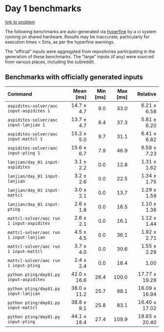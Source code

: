 # Day 1 benchmarks

[link to problem](http://adventofcode.com/2022/day/1)

The following benchmarks are auto-generated via [hyperfine](https://github.com/sharkdp/hyperfine) by a ci system running on shared hardware. Results may be inaccurate, particularly for execution times < 5ms, as per the hyperfine warnings.

The "official" inputs were aggregated from repositories participating in the generation of these benchmarks. The "large" inputs (if any) were sourced from various places, including the subreddit.

## Benchmarks with officially generated inputs
| Command | Mean [ms] | Min [ms] | Max [ms] | Relative |
|:---|---:|---:|---:|---:|
| `aspidites-solver/aoc input-aspidites 1` | 14.7 ± 4.7 | 9.0 | 33.0 | 6.21 ± 6.58 |
| `aspidites-solver/aoc input-lanjian 1` | 13.7 ± 4.7 | 8.4 | 37.3 | 5.81 ± 6.20 |
| `aspidites-solver/aoc input-mattcl 1` | 15.2 ± 5.0 | 9.7 | 31.1 | 6.41 ± 6.82 |
| `aspidites-solver/aoc input-pting 1` | 15.6 ± 6.7 | 7.9 | 46.9 | 6.58 ± 7.23 |
| `lanjian/day_01 input-aspidites` | 3.1 ± 2.2 | 0.0 | 12.8 | 1.31 ± 1.62 |
| `lanjian/day_01 input-lanjian` | 3.2 ± 2.6 | 0.0 | 22.5 | 1.34 ± 1.75 |
| `lanjian/day_01 input-mattcl` | 3.0 ± 2.1 | 0.0 | 13.7 | 1.29 ± 1.59 |
| `lanjian/day_01 input-pting` | 2.6 ± 1.8 | 0.0 | 16.5 | 1.10 ± 1.36 |
| `mattcl-solver/aoc run 1 input-aspidites` | 2.6 ± 2.1 | 0.0 | 16.1 | 1.12 ± 1.44 |
| `mattcl-solver/aoc run 1 input-lanjian` | 4.5 ± 4.5 | 0.0 | 36.1 | 1.92 ± 2.71 |
| `mattcl-solver/aoc run 1 input-mattcl` | 3.7 ± 4.0 | 0.0 | 30.6 | 1.55 ± 2.29 |
| `mattcl-solver/aoc run 1 input-pting` | 2.4 ± 2.4 | 0.0 | 18.4 | 1.00 |
| `python pting/day01.py input-aspidites` | 42.0 ± 16.6 | 26.4 | 100.0 | 17.77 ± 19.28 |
| `python pting/day01.py input-lanjian` | 38.0 ± 11.2 | 25.7 | 98.1 | 16.09 ± 16.94 |
| `python pting/day01.py input-mattcl` | 38.8 ± 9.1 | 25.8 | 83.1 | 16.40 ± 17.02 |
| `python pting/day01.py input-pting` | 44.1 ± 18.4 | 27.4 | 109.9 | 18.65 ± 20.40 |
